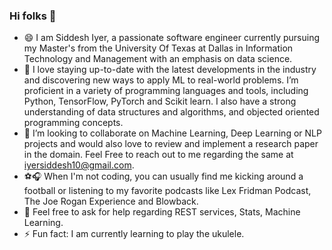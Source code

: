 ### Hi folks 👋


- 😄 I am Siddesh Iyer, a passionate software engineer currently pursuing my Master's from the University Of Texas at Dallas in Information Technology and Management with an emphasis on data science. 
- 🌱 I love staying up-to-date with the latest developments in the industry and discovering new ways to apply ML to real-world problems. I’m proficient in a variety of programming languages and tools, including Python, TensorFlow, PyTorch and Scikit learn. I also have a strong understanding of data structures and algorithms, and objected oriented programming concepts.
- 👯 I’m looking to collaborate on Machine Learning, Deep Learning or NLP projects and would also love to review and implement a research paper in the domain. Feel Free to reach out to me regarding the same at iyersiddesh10@gmail.com.
- ⚽🎧 When I'm not coding, you can usually find me kicking around a football or listening to my favorite podcasts like Lex Fridman Podcast, The Joe Rogan Experience and Blowback. 
- 📲 Feel free to ask for help regarding REST services, Stats, Machine Learning.
- ⚡ Fun fact: I am currently learning to play the ukulele.
<!--
**Sidiyercd/Sidiyercd** is a ✨ _special_ ✨ repository because its `README.md` (this file) appears on your GitHub profile.

Here are some ideas to get you started:

- 🔭 I’m currently working on ...
- 🌱 I’m currently learning ...
- 👯 I’m looking to collaborate on ...
- 🤔 I’m looking for help with ...
- 💬 Ask me about ...
- 📫 How to reach me: ...
- 😄 Pronouns: ...
- ⚡ Fun fact: ...
-->
